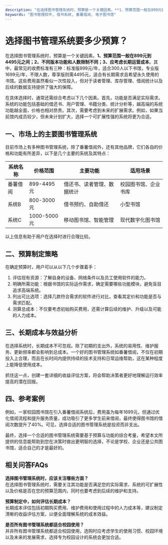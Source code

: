 ```yaml
---
description: "在选择图书管理系统时，预算是一个关键因素。**1、预算范围一般在899元到4495元之间；2、不同版本功能和人数限制不同；3、应考虑长期运营成本**。其中，最常见的收费标准有三种：标准版899元/年，适合300人以下书馆，专业版1699元/年，不限人数，尊享版则需4495元，适合有长期需求且希望永久使用的书馆。这些费用虽然看似一次性投入，但对于读者管理、库存管理、借阅统计以及后续的数据支持提供了强大的保障。"
keywords: "图书管理软件, 借书系统, 番薯借阅, 电子图书馆"
---
```

# 选择图书管理系统要多少预算？

在选择图书管理系统时，预算是一个关键因素。**1、预算范围一般在899元到4495元之间；2、不同版本功能和人数限制不同；3、应考虑长期运营成本**。其中，最常见的收费标准有三种：标准版899元/年，适合300人以下书馆，专业版1699元/年，不限人数，尊享版则需4495元，适合有长期需求且希望永久使用的书馆。这些费用虽然看似一次性投入，但对于读者管理、库存管理、借阅统计以及后续的数据支持提供了强大的保障。

在具体选择时，通常还需综合考虑以下几个因素。首先，功能是否满足实际需求。系统的功能包括基础的借还书、用户管理、书籍分类、统计分析等，越高端的系统功能越全面，价格也相对昂贵。其次，需要考虑到未来的扩展需求。例如，如果当前馆内成员较少，但未来计划扩大，选择一个可扩展性强的系统将更为合适。

## 一、市场上的主要图书管理系统

目前市场上有多种图书管理系统，除了番薯借阅外，还有其他品牌，它们各自的价格和功能有所差异，以下是几个主要的系统及其特点：

| 系统名称       | 价格范围    | 主要功能                          | 适用场景                     |
|----------------|-------------|-----------------------------------|-----------------------------|
| 番薯借阅       | 899-4495元  | 借还书、读者管理、数据统计      | 校园图书馆、企业书库       |
| 系统B          | 800-3000元  | 借书预约、自助借还              | 小型书馆                    |
| 系统C          | 1000-5000元 | 移动图书馆、智能管理            | 现代数字化图书馆           |

以上信息有助于用户在选择时进行合理比较。

## 二、预算制定策略

在确定预算时，用户可以从以下几个步骤着手：

1. 评估现有资源：了解自身的设备、网络条件以及员工使用软件的能力。
2. 明确所需功能：根据书馆的实际运作需求，确定需要哪些功能模块，避免盲目追求高端系统。
3. 列出可比选项：选择几款符合需求的软件进行对比，查看其定价和功能是否与需求匹配。
4. 测算总成本：不仅要考虑初始购买费用，还需计算后续的维护、升级以及可能的人力成本。

## 三、长期成本与效益分析

在选择系统时，长期成本不可忽视。除了初期的支出外，系统的易用性、维护服务、更新频率都会影响到总成本。一个好的图书管理系统如番薯借阅，不仅在初期投入上合理，而且在长时间内提供持续的技术支持和日常运维帮助，这在某种程度上能降低使用成本。

抓住这一点，创建一套详细的收益评估方案，将会帮助决策者更好地理解运行效率提高的潜在回报。

## 四、参考案例

例如，一家校园图书馆在引入番薯借阅系统后，费用虽为每年1699元，但通过优化借阅流程和提升服务质量，成功吸引了更多学生前来借阅，最终使得图书馆的借阅次数提升了40%。可见，选择合适的图书管理系统是投资而非支出。

最终，选择一个合适的图书管理系统需要基于预算与功能的综合考量，希望本文所提供的信息能帮助到您在决策时做出更明智的选择，不论是学校、企业还是公共图书馆，适合自己的才是最好的。

## 相关问答FAQs

**选择图书管理系统时，应该关注哪些方面？**  
在选择图书管理系统时，需要关注其功能是否满足您的实际需求、系统的可扩展性以及价格是否在您的预算范围内，同时也要考虑到后续的维护和支持。

**预算制定中，如何评估长期成本？**  
长期成本评估包括初期购买费用、维护费用和使用过程中的人力成本等，建议制定清晰的收益评估方案，以便全面理解系统的成本效益。

**是否所有图书管理系统都适合校园使用？**  
并非所有图书管理系统都适合校园使用，选购时应考虑学生的使用习惯、校园环境以及未来的发展需求，选择专为校园设计的系统会更加合适。

